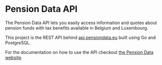 # Pension Data API

The Pension Data API lets you easily access information and quotes about pension funds with tax benefits available in Belgium and Luxembourg.

This project is the REST API behind [api.pensiondata.eu](https://api.pensiondata.eu) built using Go and PostgreSQL.

For the documentation on how to use the API checkout [the Pension Data website](https://www.pensiondata.eu).
